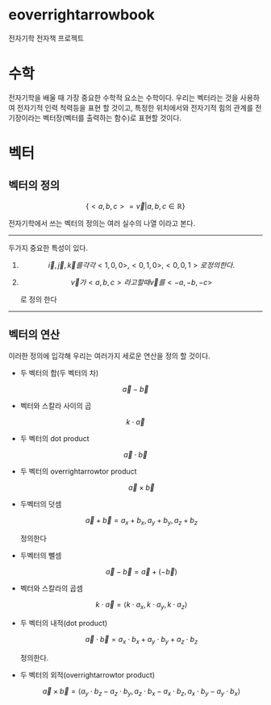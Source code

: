 <!-- 각 기호마다 이거 붙이고 사이간격 뛰우기 -->
# eoverrightarrowbook

전자기학 전자책 프로젝트

# 수학

전자기학을 배울 때 가장 중요한 수학적 요소는
수학이다. 우리는 벡터라는 것을 사용하여 전자기적 인력 척력등을 표현 할 것이고, 특정한 위치에서와 전자기적 힘의 관계를 전기장이라는 벡터장(벡터를 출력하는 함수)로 표현할 것이다.

# 벡터
## 벡터의 정의

```math
        \left\{ <a,b,c> = \overrightarrow{v} | a,b,c \in \mathbb{R} \right\}
```

전자기학에서 쓰는 벡터의 정의는 여러 실수의 나열 이라고 본다.

---

두가지 중요한 특성이 있다.

1. ```math
    \overrightarrow{i}, \overrightarrow{j}, \overrightarrow{k} 를 각각 <1,0,0>, <0,1,0>, <0,0,1>로 정의한다.
    ```
2. ```math
    \overrightarrow{v}가 <a,b,c>라고 할 때 \overrightarrow{v}를 <-a,-b,-c>
    ```
    로 정의 한다

---
## 벡터의 연산 
이러한 정의에 입각해 우리는 여러가지 세로운 연산을 정의 할 것이다.

- 두 벡터의 합(두 벡터의 차)
```math
  \overrightarrow{a} - \overrightarrow{b}
  ```
- 벡터와 스칼라 사이의 곱
```math
  k \cdot \overrightarrow{a}
  ```
- 두 벡터의 dot product
```math
  \overrightarrow{a} \cdot \overrightarrow{b}
  ```
- 두 벡터의 overrightarrowtor product
  ```math
  \overrightarrow{a} \times \overrightarrow{b}
  ```

* 두벡터의 덧셈
    ```math
    \overrightarrow{a} + \overrightarrow{b} = a_x + b_x, a_y + b_y, a_z + b_z
    ```
    정의한다
* 두벡터의 뺄셈
    ```math
    \overrightarrow{a} - \overrightarrow{b} = \overrightarrow{a} + (- \overrightarrow{b})
    ```

* 벡터와 스칼라의 곱셈
    ```math
  k \cdot \overrightarrow{a} = \langle k \cdot a_x, k \cdot a_y, k \cdot a_z \rangle
  ```

* 두 벡터의 내적(dot product)
    ```math
  \overrightarrow{a} \cdot \overrightarrow{b} = a_x \cdot b_x + a_y \cdot b_y + a_z \cdot b_z
  ```
  정의한다.

* 두 벡터의 외적(overrightarrowtor product)
  ```math
  \overrightarrow{a} \times \overrightarrow{b} = \langle a_y \cdot b_z - a_z \cdot b_y, a_z \cdot b_x - a_x \cdot b_z, a_x \cdot b_y - a_y \cdot b_x \rangle
  ```